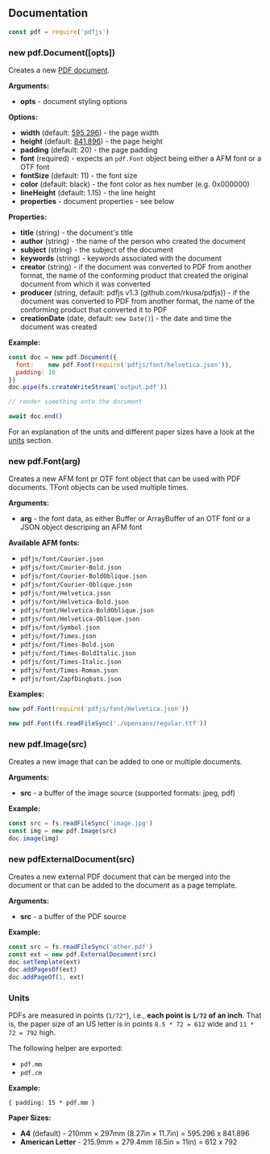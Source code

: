 ## Documentation

```js
const pdf = require('pdfjs')
```

### new pdf.Document([opts])

Creates a new [PDF document](document.md).

**Arguments:**

- **opts** - document styling options

**Options:**

- **width** (default: [595.296](#units)) - the page width
- **height** (default: [841.896](#units)) - the page height
- **padding** (default: 20) - the page padding
- **font** (required) - expects an `pdf.Font` object being either a AFM font or a OTF font
- **fontSize** (default: 11) - the font size
- **color** (default: black) - the font color as hex number (e.g. 0x000000)
- **lineHeight** (default: 1.15) - the line height
- **properties** - document properties - see below

**Properties:**

- **title** (string) - the document's title
- **author** (string) - the name of the person who created the document
- **subject** (string) - the subject of the document
- **keywords** (string) - keywords associated with the document
- **creator** (string) - if the document was converted to PDF from another format, the name of the conforming product that created the original document from which it was converted
- **producer** (string, default: pdfjs v1.3 (github.com/rkusa/pdfjs)) -  if the document was converted to PDF from another format, the name of the conforming product that converted it to PDF
- **creationDate** (date, default: `new Date()`) - the date and time the document was created

**Example:**

```js
const doc = new pdf.Document({
  font:    new pdf.Font(require('pdfjs/font/helvetica.json')),
  padding: 10
})
doc.pipe(fs.createWriteStream('output.pdf'))

// render something onto the document

await doc.end()
```

For an explanation of the units and different paper sizes have a look at the [units](#units) section.

### new pdf.Font(arg)

Creates a new AFM font pr OTF font object that can be used with PDF documents. TFont objects can be used multiple times.

**Arguments:**

- **arg** - the font data, as either Buffer or ArrayBuffer of an OTF font or a JSON object descriping an AFM font

**Available AFM fonts:**

- `pdfjs/font/Courier.json`
- `pdfjs/font/Courier-Bold.json`
- `pdfjs/font/Courier-BoldOblique.json`
- `pdfjs/font/Courier-Oblique.json`
- `pdfjs/font/Helvetica.json`
- `pdfjs/font/Helvetica-Bold.json`
- `pdfjs/font/Helvetica-BoldOblique.json`
- `pdfjs/font/Helvetica-Oblique.json`
- `pdfjs/font/Symbol.json`
- `pdfjs/font/Times.json`
- `pdfjs/font/Times-Bold.json`
- `pdfjs/font/Times-BoldItalic.json`
- `pdfjs/font/Times-Italic.json`
- `pdfjs/font/Times-Roman.json`
- `pdfjs/font/ZapfDingbats.json`

**Examples:**

```js
new pdf.Font(require('pdfjs/font/Helvetica.json'))
```

```js
new pdf.Font(fs.readFileSync('./opensans/regular.ttf'))
```

### new pdf.Image(src)

Creates a new image that can be added to one or multiple documents.

**Arguments:**

- **src** - a buffer of the image source (supported formats: jpeg, pdf)

**Example:**

```js
const src = fs.readFileSync('image.jpg')
const img = new pdf.Image(src)
doc.image(img)
```

### new pdfExternalDocument(src)

Creates a new external PDF document that can be merged into the document or that can be added to the document as a page template.

**Arguments:**

- **src** - a buffer of the PDF source

**Example:**

```js
const src = fs.readFileSync('other.pdf')
const ext = new pdf.ExternalDocument(src)
doc.setTemplate(ext)
doc.addPagesOf(ext)
doc.addPageOf(1, ext)
```

### Units

PDFs are measured in points (`1/72"`), i.e., **each point is `1/72` of an inch**. That is, the paper size of an US letter is in points `8.5 * 72 = 612` wide and `11 * 72 = 792` high.

The following helper are exported:

- `pdf.mm`
- `pdf.cm`

**Example:**

```
{ padding: 15 * pdf.mm }
```

**Paper Sizes:**

- **A4** (default) - 210mm × 297mm (8.27in × 11.7in) = 595.296 x 841.896
- **American Letter** - 215.9mm × 279.4mm (8.5in × 11in) = 612 x 792

